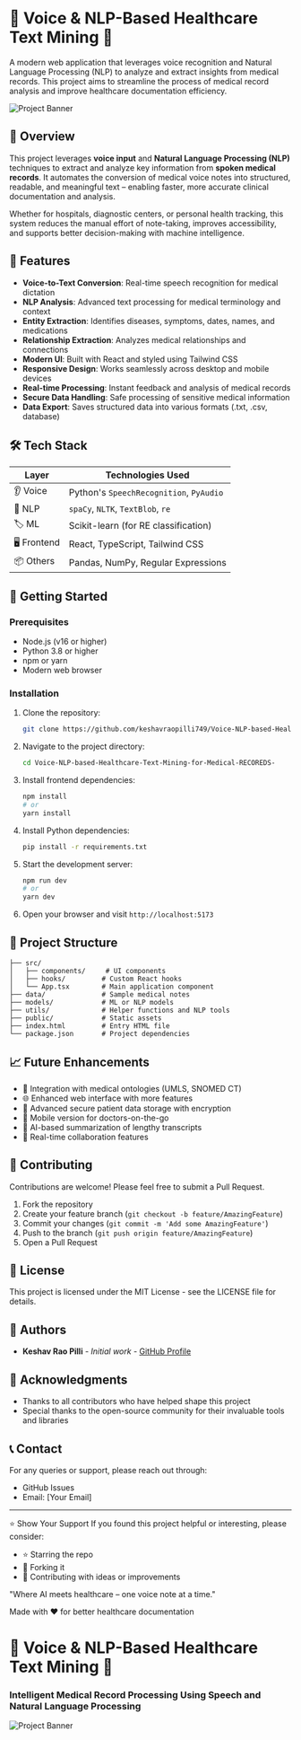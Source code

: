 # 🧠 Voice & NLP-Based Healthcare Text Mining 🏥

A modern web application that leverages voice recognition and Natural Language Processing (NLP) to analyze and extract insights from medical records. This project aims to streamline the process of medical record analysis and improve healthcare documentation efficiency.

![Project Banner](https://img.freepik.com/free-vector/medical-report-abstract-concept-illustration_335657-1914.jpg?w=1380&t=st=1716812261~exp=1716812861~hmac=a5cb22f6d85e2383d10e509d462f7cf9d898c2141e688d9056b54c84d8fe7f4a)

## 📌 Overview

This project leverages **voice input** and **Natural Language Processing (NLP)** techniques to extract and analyze key information from **spoken medical records**. It automates the conversion of medical voice notes into structured, readable, and meaningful text – enabling faster, more accurate clinical documentation and analysis.

Whether for hospitals, diagnostic centers, or personal health tracking, this system reduces the manual effort of note-taking, improves accessibility, and supports better decision-making with machine intelligence.

## 🌟 Features

- **Voice-to-Text Conversion**: Real-time speech recognition for medical dictation
- **NLP Analysis**: Advanced text processing for medical terminology and context
- **Entity Extraction**: Identifies diseases, symptoms, dates, names, and medications
- **Relationship Extraction**: Analyzes medical relationships and connections
- **Modern UI**: Built with React and styled using Tailwind CSS
- **Responsive Design**: Works seamlessly across desktop and mobile devices
- **Real-time Processing**: Instant feedback and analysis of medical records
- **Secure Data Handling**: Safe processing of sensitive medical information
- **Data Export**: Saves structured data into various formats (.txt, .csv, database)

## 🛠️ Tech Stack

| Layer       | Technologies Used                        |
|-------------|------------------------------------------|
| 👂 Voice    | Python's `SpeechRecognition`, `PyAudio`  |
| 🧠 NLP      | `spaCy`, `NLTK`, `TextBlob`, `re`        |
| 🏷️ ML       | Scikit-learn (for RE classification)     |
| 🖥️ Frontend | React, TypeScript, Tailwind CSS          |
| 📦 Others   | Pandas, NumPy, Regular Expressions       |

## 🚀 Getting Started

### Prerequisites

- Node.js (v16 or higher)
- Python 3.8 or higher
- npm or yarn
- Modern web browser

### Installation

1. Clone the repository:
   ```bash
   git clone https://github.com/keshavraopilli749/Voice-NLP-based-Healthcare-Text-Mining-for-Medical-RECOREDS-.git
   ```

2. Navigate to the project directory:
   ```bash
   cd Voice-NLP-based-Healthcare-Text-Mining-for-Medical-RECOREDS-
   ```

3. Install frontend dependencies:
   ```bash
   npm install
   # or
   yarn install
   ```

4. Install Python dependencies:
   ```bash
   pip install -r requirements.txt
   ```

5. Start the development server:
   ```bash
   npm run dev
   # or
   yarn dev
   ```

6. Open your browser and visit `http://localhost:5173`

## 📁 Project Structure

```
├── src/
│   ├── components/     # UI components
│   ├── hooks/         # Custom React hooks
│   └── App.tsx        # Main application component
├── data/              # Sample medical notes
├── models/            # ML or NLP models
├── utils/             # Helper functions and NLP tools
├── public/            # Static assets
├── index.html         # Entry HTML file
└── package.json       # Project dependencies
```

## 📈 Future Enhancements

- 🧬 Integration with medical ontologies (UMLS, SNOMED CT)
- 🌐 Enhanced web interface with more features
- 🔐 Advanced secure patient data storage with encryption
- 📱 Mobile version for doctors-on-the-go
- 🤖 AI-based summarization of lengthy transcripts
- 🔄 Real-time collaboration features

## 🤝 Contributing

Contributions are welcome! Please feel free to submit a Pull Request.

1. Fork the repository
2. Create your feature branch (`git checkout -b feature/AmazingFeature`)
3. Commit your changes (`git commit -m 'Add some AmazingFeature'`)
4. Push to the branch (`git push origin feature/AmazingFeature`)
5. Open a Pull Request

## 📝 License

This project is licensed under the MIT License - see the LICENSE file for details.

## 👥 Authors

- **Keshav Rao Pilli** - *Initial work* - [GitHub Profile](https://github.com/keshavraopilli749)

## 🙏 Acknowledgments

- Thanks to all contributors who have helped shape this project
- Special thanks to the open-source community for their invaluable tools and libraries

## 📞 Contact

For any queries or support, please reach out through:
- GitHub Issues
- Email: [Your Email]

---

⭐️ Show Your Support
If you found this project helpful or interesting, please consider:
- ⭐️ Starring the repo
- 🍴 Forking it
- 🧠 Contributing with ideas or improvements

"Where AI meets healthcare – one voice note at a time."

Made with ❤️ for better healthcare documentation

# 🧠 Voice & NLP-Based Healthcare Text Mining 🏥  
### Intelligent Medical Record Processing Using Speech and Natural Language Processing

![Project Banner](https://img.freepik.com/free-vector/medical-report-abstract-concept-illustration_335657-1914.jpg?w=1380&t=st=1716812261~exp=1716812861~hmac=a5cb22f6d85e2383d10e509d462f7cf9d898c2141e688d9056b54c84d8fe7f4a)

